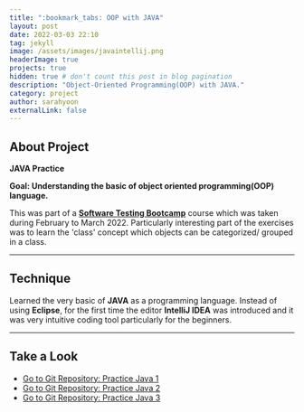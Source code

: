 ```yaml
---
title: ":bookmark_tabs: OOP with JAVA"
layout: post
date: 2022-03-03 22:10
tag: jekyll
image: /assets/images/javaintellij.png
headerImage: true
projects: true
hidden: true # don't count this post in blog pagination
description: "Object-Oriented Programming(OOP) with JAVA."
category: project
author: sarahyoon
externalLink: false
---
```

## About Project

**JAVA Practice**

**Goal: Understanding the basic of object oriented programming(OOP) language.**

This was part of a [**Software Testing Bootcamp**](/assets/images/bootcamp.jpg) course which was taken during February to March 2022. Particularly interesting part of the exercises was to learn the 'class' concept which objects can be categorized/ grouped in a class.


---

## Technique

Learned the very basic of **JAVA** as a programming language.
Instead of using **Eclipse**, for the first time the editor **IntelliJ IDEA** was introduced and it was very intuitive coding tool particularly for the beginners.

---

## Take a Look

- [Go to Git Repository: Practice Java 1](https://github.com/morgenstern89/Practice-Java-1/tree/master/src/practice) 
- [Go to Git Repository: Practice Java 2](https://github.com/morgenstern89/PracticeJava2/tree/master/src/practice2) 
- [Go to Git Repository: Practice Java 3](https://github.com/morgenstern89/PracticeJava3/tree/master/src/practice3) 

